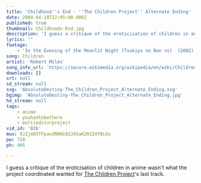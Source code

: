 ```yaml
---
title: 'Childhood''s End - ''The Children Project'' Alternate Ending'
date: 2004-04-18T22:05:00.000Z
published: true
thumbnail: Childhoods-End.jpg
description: 'I guess a critique of the eroticisation of children in anime wasn''t what the project coordinated wanted for <a href="http://www.animemusicvideos.org/members/members_videoinfo.php?v=37053">The Children Project</a>''s last track.'
lyrics: ""
footage:
    - 'In the Evening of the Moonlit Night (Tsukiyo no Ban ni)  (2002)'
song: Children
artist: 'Robert Miles'
song_info_url: 'https://secure.wikimedia.org/wikipedia/en/wiki/Children_(song)'
downloads: []
srt: null
sd_stream: null
svg: 'AbsoluteDestiny-The_Children_Project_Alternate_Ending.svg'
bgimg: 'AbsoluteDestiny-The_Children_Project_Alternate_Ending.jpg'
hd_stream: null
tags:
    - anime
    - youhadtobethere
    - multieditorproject
vid_id: '026'
mux: 9JZjeD5TFpaxdN9Wi02JdSaK201IUY8LUu
pw: 720
ph: 405

---
```

I guess a critique of the eroticisation of children in anime wasn't what the project coordinated wanted for <a href="http://www.animemusicvideos.org/members/members_videoinfo.php?v=37053">The Children Project</a>'s last track.